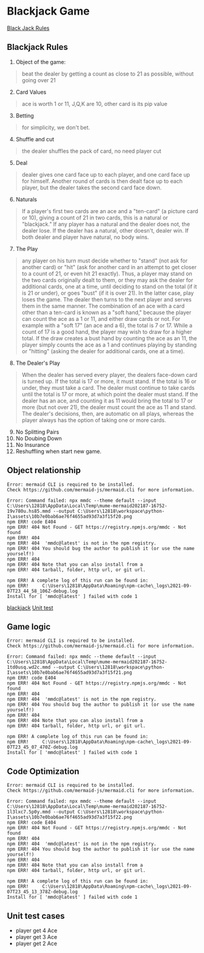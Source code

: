 <h1> Blackjack Game</h1>
  
[Black Jack Rules](https://bicyclecards.com/how-to-play/blackjack/ )
  
##  Blackjack Rules
  
1. Object of the game: 
>beat the dealer by getting a count as close to 21 as possible, without going over 21
2. Card Values 
>ace is worth 1 or 11, J,Q,K are 10, other card is its pip value
3. Betting
>for simplicity, we don't bet.
4. Shuffle and cut
>the dealer shuffles the pack of card, no need player cut
5. Deal
>dealer gives one card face up to each player, and one card face up for himself. Another round of cards is then dealt face up to each player, but the dealer takes the second card face down.
6. Naturals
>If a player's first two cards are an ace and a "ten-card" (a picture card or 10), giving a count of 21 in two cards, this is a natural or "blackjack." If any player has a natural and the dealer does not, the dealer lose.  If the dealer has a natural, other doesn't, dealer win. If both dealer and player have natural, no body wins.
7. The Play
>any player on his turn must decide whether to "stand" (not ask for another card) or "hit" (ask for another card in an attempt to get closer to a count of 21, or even hit 21 exactly). Thus, a player may stand on the two cards originally dealt to them, or they may ask the dealer for additional cards, one at a time, until deciding to stand on the total (if it is 21 or under), or goes "bust" (if it is over 21). In the latter case, play loses the game. The dealer then turns to the next player and serves them in the same manner. The combination of an ace with a card other than a ten-card is known as a "soft hand," because the player can count the ace as a 1 or 11, and either draw cards or not. For example with a "soft 17" (an ace and a 6), the total is 7 or 17. While a count of 17 is a good hand, the player may wish to draw for a higher total. If the draw creates a bust hand by counting the ace as an 11, the player simply counts the ace as a 1 and continues playing by standing or "hitting" (asking the dealer for additional cards, one at a time).
8. The Dealer's Play
>When the dealer has served every player, the dealers face-down card is turned up. If the total is 17 or more, it must stand. If the total is 16 or under, they must take a card. The dealer must continue to take cards until the total is 17 or more, at which point the dealer must stand. If the dealer has an ace, and counting it as 11 would bring the total to 17 or more (but not over 21), the dealer must count the ace as 11 and stand. The dealer's decisions, then, are automatic on all plays, whereas the player always has the option of taking one or more cards.
9. No Splitting Pairs
10. No Doubing Down
11. No Insurance
12. Reshuffling when start new game.
  
##  Object relationship
  
  

```
Error: mermaid CLI is required to be installed.
Check https://github.com/mermaid-js/mermaid.cli for more information.

Error: Command failed: npx mmdc --theme default --input C:\Users\12818\AppData\Local\Temp\mume-mermaid202187-16752-19v780u.hs85.mmd --output C:\Users\12818\workspace\python-I\assets\10b7e0bab6ae76f4655ad93d7a3f15f20.png
npm ERR! code E404
npm ERR! 404 Not Found - GET https://registry.npmjs.org/mmdc - Not found
npm ERR! 404 
npm ERR! 404  'mmdc@latest' is not in the npm registry.
npm ERR! 404 You should bug the author to publish it (or use the name yourself!)
npm ERR! 404 
npm ERR! 404 Note that you can also install from a
npm ERR! 404 tarball, folder, http url, or git url.

npm ERR! A complete log of this run can be found in:
npm ERR!     C:\Users\12818\AppData\Roaming\npm-cache\_logs\2021-09-07T23_44_58_106Z-debug.log
Install for [ 'mmdc@latest' ] failed with code 1

```  

[blackjack](../src/blackjack.py )
[Unit test](../test/test_blackjack.py )
  
##  Game logic
  

```
Error: mermaid CLI is required to be installed.
Check https://github.com/mermaid-js/mermaid.cli for more information.

Error: Command failed: npx mmdc --theme default --input C:\Users\12818\AppData\Local\Temp\mume-mermaid202187-16752-1td0usq.wd2c.mmd --output C:\Users\12818\workspace\python-I\assets\10b7e0bab6ae76f4655ad93d7a3f15f21.png
npm ERR! code E404
npm ERR! 404 Not Found - GET https://registry.npmjs.org/mmdc - Not found
npm ERR! 404 
npm ERR! 404  'mmdc@latest' is not in the npm registry.
npm ERR! 404 You should bug the author to publish it (or use the name yourself!)
npm ERR! 404 
npm ERR! 404 Note that you can also install from a
npm ERR! 404 tarball, folder, http url, or git url.

npm ERR! A complete log of this run can be found in:
npm ERR!     C:\Users\12818\AppData\Roaming\npm-cache\_logs\2021-09-07T23_45_07_470Z-debug.log
Install for [ 'mmdc@latest' ] failed with code 1

```  

##  Code Optimization
  

```
Error: mermaid CLI is required to be installed.
Check https://github.com/mermaid-js/mermaid.cli for more information.

Error: Command failed: npx mmdc --theme default --input C:\Users\12818\AppData\Local\Temp\mume-mermaid202187-16752-1l3lxc7.5p0y.mmd --output C:\Users\12818\workspace\python-I\assets\10b7e0bab6ae76f4655ad93d7a3f15f22.png
npm ERR! code E404
npm ERR! 404 Not Found - GET https://registry.npmjs.org/mmdc - Not found
npm ERR! 404 
npm ERR! 404  'mmdc@latest' is not in the npm registry.
npm ERR! 404 You should bug the author to publish it (or use the name yourself!)
npm ERR! 404 
npm ERR! 404 Note that you can also install from a
npm ERR! 404 tarball, folder, http url, or git url.

npm ERR! A complete log of this run can be found in:
npm ERR!     C:\Users\12818\AppData\Roaming\npm-cache\_logs\2021-09-07T23_45_13_378Z-debug.log
Install for [ 'mmdc@latest' ] failed with code 1

```  

  
##  Unit test cases
  
* player get 4 Ace
* player get 3 Ace
* player get 2 Ace
  
  